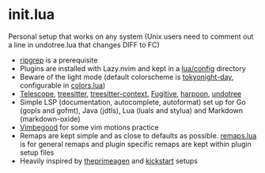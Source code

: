 # init.lua

Personal setup that works on any system (Unix users need to comment out a line in undotree.lua that changes DIFF to FC)
- [ripgrep](https://github.com/BurntSushi/ripgrep) is a prerequisite
- Plugins are installed with Lazy.nvim and kept in a [lua/config](/lua/config/) directory
- Beware of the light mode (default colorscheme is [tokyonight-day](https://github.com/folke/tokyonight.nvim), configurable in [colors.lua](lua/config/lazy/colors.lua))
- [Telescope](https://github.com/nvim-telescope/telescope.nvim), [treesitter](https://github.com/nvim-treesitter/nvim-treesitter), [treesitter-context](https://github.com/nvim-treesitter/nvim-treesitter-context), [Fugitive](https://github.com/tpope/fugitive), [harpoon](https://github.com/ThePrimeagen/harpoon), [undotree](https://github.com/mbbill/undotree)
- Simple LSP (documentation, autocomplete, autoformat) set up for Go (gopls and gofmt), Java (jdtls), Lua (luals and stylua) and Markdown (markdown-oxide)
- [Vimbegood](https://github.com/theprimeagen/vim-be-good) for some vim motions practice
- Remaps are kept simple and as close to defaults as possible. [remaps.lua](lua/config/remaps.lua) is for general remaps and plugin specific remaps are kept within plugin setup files
- Heavily inspired by [theprimeagen](https://github.com/nvim-lua/init.lua) and [kickstart](https://github.com/nvim-lua/kickstart.nvim/) setups
